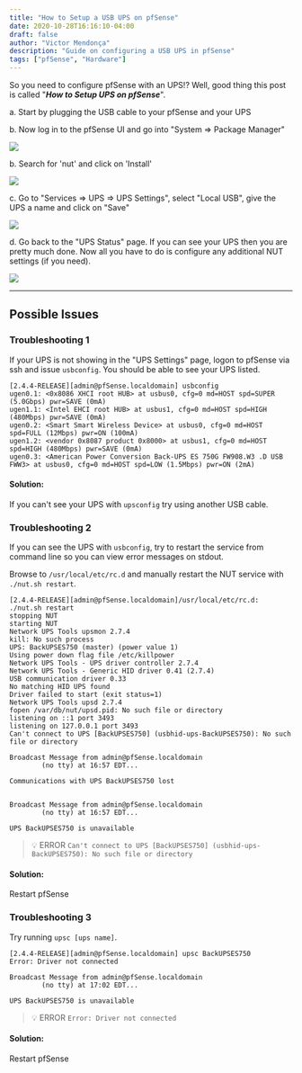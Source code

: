 ```yaml
---
title: "How to Setup a USB UPS on pfSense"
date: 2020-10-28T16:16:10-04:00
draft: false
author: "Victor Mendonça"
description: "Guide on configuring a USB UPS in pfSense"
tags: ["pfSense", "Hardware"]
---
```


So you need to configure pfSense with an UPS!? Well, good thing this post is called "**_How to Setup UPS on pfSense_**".

a. Start by plugging the USB cable to your pfSense and your UPS

b. Now log in to the pfSense UI and go into "System => Package Manager"

![](/img/how-to-setup-ups-on-pfsense/menu-1.png)

b. Search for 'nut' and click on 'Install'

![](/img/how-to-setup-ups-on-pfsense/1.package.png)

c. Go to "Services => UPS => UPS Settings", select "Local USB", give the UPS a name and click on "Save"

![](/img/how-to-setup-ups-on-pfsense/ups-settings.png)

d. Go back to the "UPS Status" page. If you can see your UPS then you are pretty much done. Now all you have to do is configure any additional NUT settings (if you need).

![](/img/how-to-setup-ups-on-pfsense/ups-status.png)

- - -

Possible Issues
---

### Troubleshooting 1

If your UPS is not showing in the "UPS Settings" page, logon to pfSense via ssh and issue `usbconfig`. You should be able to see your UPS listed.

```none
[2.4.4-RELEASE][admin@pfSense.localdomain] usbconfig
ugen0.1: <0x8086 XHCI root HUB> at usbus0, cfg=0 md=HOST spd=SUPER (5.0Gbps) pwr=SAVE (0mA)
ugen1.1: <Intel EHCI root HUB> at usbus1, cfg=0 md=HOST spd=HIGH (480Mbps) pwr=SAVE (0mA)
ugen0.2: <Smart Smart Wireless Device> at usbus0, cfg=0 md=HOST spd=FULL (12Mbps) pwr=ON (100mA)
ugen1.2: <vendor 0x8087 product 0x8000> at usbus1, cfg=0 md=HOST spd=HIGH (480Mbps) pwr=SAVE (0mA)
ugen0.3: <American Power Conversion Back-UPS ES 750G FW908.W3 .D USB FWW3> at usbus0, cfg=0 md=HOST spd=LOW (1.5Mbps) pwr=ON (2mA)
```

#### Solution:

If you can't see your UPS with `upsconfig` try using another USB cable.

### Troubleshooting 2

If you can see the UPS with `usbconfig`, try to restart the service from command line so you can view error messages on stdout.

Browse to `/usr/local/etc/rc.d` and manually restart the NUT service with `./nut.sh restart`.

```none
[2.4.4-RELEASE][admin@pfSense.localdomain]/usr/local/etc/rc.d: ./nut.sh restart
stopping NUT
starting NUT
Network UPS Tools upsmon 2.7.4
kill: No such process
UPS: BackUPSES750 (master) (power value 1)
Using power down flag file /etc/killpower
Network UPS Tools - UPS driver controller 2.7.4
Network UPS Tools - Generic HID driver 0.41 (2.7.4)
USB communication driver 0.33
No matching HID UPS found
Driver failed to start (exit status=1)
Network UPS Tools upsd 2.7.4
fopen /var/db/nut/upsd.pid: No such file or directory
listening on ::1 port 3493
listening on 127.0.0.1 port 3493
Can't connect to UPS [BackUPSES750] (usbhid-ups-BackUPSES750): No such file or directory

Broadcast Message from admin@pfSense.localdomain                               
        (no tty) at 16:57 EDT...                                               

Communications with UPS BackUPSES750 lost                                      


Broadcast Message from admin@pfSense.localdomain                               
        (no tty) at 16:57 EDT...                                               

UPS BackUPSES750 is unavailable
```

> 💡 ERROR
> `Can't connect to UPS [BackUPSES750] (usbhid-ups-BackUPSES750): No such file or directory`

#### Solution:

Restart pfSense

### Troubleshooting 3

Try running `upsc [ups name]`.

```none
[2.4.4-RELEASE][admin@pfSense.localdomain] upsc BackUPSES750
Error: Driver not connected

Broadcast Message from admin@pfSense.localdomain                               
        (no tty) at 17:02 EDT...                                               

UPS BackUPSES750 is unavailable
```

> 💡 ERROR
> `Error: Driver not connected`

#### Solution:

Restart pfSense
